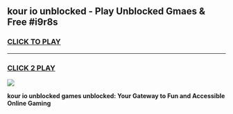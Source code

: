 
## kour io unblocked - Play Unblocked Gmaes & Free #i9r8s
<h3>
<a href="https://news.freeplayer.one?title=kour_io_unblocked&ref=26F">CLICK TO PLAY</a></h3>
<hr>

<h3>
<a href="https://news.freeplayer.one?title=kour_io_unblocked&ref=26F">CLICK 2 PLAY</a>
  
</h3>

<a href="https://news.freeplayer.one?title=kour_io_unblocked&ref=26F/"><img src="https://clearcache.store/games.png"></a>


**kour io unblocked games unblocked: Your Gateway to Fun and Accessible Online Gaming**

